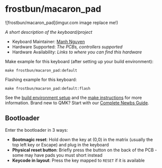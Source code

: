 # frostbun/macaron_pad

![frostbun/macaron_pad](imgur.com image replace me!)

*A short description of the keyboard/project*

* Keyboard Maintainer: [Manh Nguyen](https://github.com/frostbun)
* Hardware Supported: *The PCBs, controllers supported*
* Hardware Availability: *Links to where you can find this hardware*

Make example for this keyboard (after setting up your build environment):

    make frostbun/macaron_pad:default

Flashing example for this keyboard:

    make frostbun/macaron_pad:default:flash

See the [build environment setup](https://docs.qmk.fm/#/getting_started_build_tools) and the [make instructions](https://docs.qmk.fm/#/getting_started_make_guide) for more information. Brand new to QMK? Start with our [Complete Newbs Guide](https://docs.qmk.fm/#/newbs).

## Bootloader

Enter the bootloader in 3 ways:

* **Bootmagic reset**: Hold down the key at (0,0) in the matrix (usually the top left key or Escape) and plug in the keyboard
* **Physical reset button**: Briefly press the button on the back of the PCB - some may have pads you must short instead
* **Keycode in layout**: Press the key mapped to `RESET` if it is available
